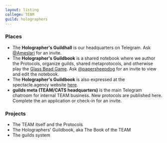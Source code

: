 ```yaml
---
layout: listing
college: TEAM
guild: holographers
---
```

### Places
 * The **Holographer's Guildhall** is our headquarters on Telegram. Ask [@Ameslari](http://telegram.me/Ameslari) for an invite.
 * The **Holographer's Guildbook** is a shared notebook where we author the Protocols, organize guilds, shared metaprotocols, and otherwise play the [Glass Bead Game](https://en.wikipedia.org/wiki/The_Glass_Bead_Game). Ask [@papersheepdog](http://telegram.me/papersheepdog) for an invite to view and edit the notebook.
 * The **Holographer's Guildbook** is also expressed at the spectacle.agency website [here](http://spectacle.agency/pages/view/139/holographers-guildbook-wiki-home).
 * **guilds meta (TEAM/CATS headquarters)** is the main Telegram chatroom for internal TEAM business. New protocols are published here. Complete the an application or check-in for an invite.

### Projects

 * The TEAM itself and the Protocols
 * The Holographers' Guildbook, aka The Book of the TEAM
 * The guilds system
